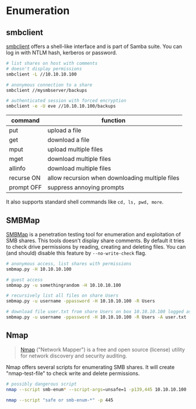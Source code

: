 # Enumeration

## smbclient

[smbclient](https://linux.die.net/man/1/smbclient) offers a shell-like
interface and is part of Samba suite. You can log in with NTLM hash,
kerberos or password.

```bash
# list shares on host with comments
# doesn't display permissions
smbclient -L //10.10.10.100

# anonymous connection to a share
smbclient //mysmbserver/backups

# authenticated session with forced encryption
smbclient -e -U eve //10.10.10.100/backups
```

| command       | function                                          |
| ------------- | ------------------------------------------------- |
| put           | upload a file                                     |
| get           | download a file                                   |
| mput          | upload multiple files                             |
| mget          | download multiple files                           |
| allinfo       | download multiple files                           |
| recurse ON    | allow recursion when downloading multiple files   |
| prompt OFF    | suppress annoying prompts                         |

It also supports standard shell commands like `cd, ls, pwd, more`.

## SMBMap

[SMBMap](https://github.com/ShawnDEvans/smbmap) is a penetration testing tool
for enumeration and exploitation of SMB shares. This tools doesn't display 
share comments. By default it tries to check drive permissions by reading, creating
and deleting files. You can (and should) disable this feature by `--no-write-check`
flag.

```bash
# anonymous access, list shares with permissions
smbmap.py -H 10.10.10.100

# guest access
smbmap.py -u somethingrandom -H 10.10.10.100

# recursively list all files on share Users
smbmap.py -u username -ppassword -H 10.10.10.100 -R Users

# download file user.txt from share Users on box 10.10.10.100 logged as user username
smbmap.py -u username -ppassword -H 10.10.10.100 -R Users -A user.txt
```

## Nmap

> [Nmap](https://nmap.org/) ("Network Mapper") is a free and open
> source (license) utility for network discovery and security auditing.

Nmap offers several scripts for enumerating SMB shares. It will
create "nmap-test-file" to check write and delete permissions.

```bash
# possibly dangerous script
nmap --script smb-enum* --script-args=unsafe=1 -p139,445 10.10.10.100

nmap --script "safe or smb-enum-*" -p 445
```
